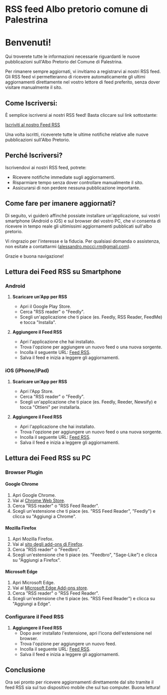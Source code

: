# RSS feed Albo pretorio comune di Palestrina

# Benvenuti!

Qui troverete tutte le informazioni necessarie riguardanti le nuove pubblicazioni sull'Albo Pretorio del Comune di Palestrina.

Per rimanere sempre aggiornati, vi invitiamo a registrarvi ai nostri RSS feed. Gli RSS feed vi permetteranno di ricevere automaticamente gli ultimi aggiornamenti direttamente nel vostro lettore di feed preferito, senza dover visitare manualmente il sito.

## Come Iscriversi:

È semplice iscriversi ai nostri RSS feed! Basta cliccare sul link sottostante:

[Iscriviti al nostro Feed RSS](./feed.xml)

Una volta iscritti, riceverete tutte le ultime notifiche relative alle nuove pubblicazioni sull'Albo Pretorio.

## Perché Iscriversi?

Iscrivendovi ai nostri RSS feed, potrete:

- Ricevere notifiche immediate sugli aggiornamenti.
- Risparmiare tempo senza dover controllare manualmente il sito.
- Assicurarsi di non perdere nessuna pubblicazione importante.

## Come fare per imanere aggiornati?

Di seguito, vi guiderò affinché possiate installare un'applicazione, sui vostri smartphone (Android o iOS) e sul browser del vostro PC, che vi consenta di ricevere in tempo reale gli ultimissimi aggiornamenti pubblicati sull'albo pretorio. 

Vi ringrazio per l'interesse e la fiducia. Per qualsiasi domanda o assistenza, non esitate a contattarmi (alessandro.mocci.rm@gmail.com).

Grazie e buona navigazione!

## Lettura dei Feed RSS su Smartphone

### Android

1. **Scaricare un'App per RSS**
   - Apri il Google Play Store.
   - Cerca "RSS reader" o "Feedly".
   - Scegli un'applicazione che ti piace (es. Feedly, RSS Reader, FeedMe) e tocca "Installa".

2. **Aggiungere il Feed RSS**
   - Apri l'applicazione che hai installato.
   - Trova l'opzione per aggiungere un nuovo feed o una nuova sorgente.
   - Incolla il seguente URL: [Feed RSS](https://alessandromocci.github.io/Aggregatore-albo-pretorio-Palestrina/feed.xml).
   - Salva il feed e inizia a leggere gli aggiornamenti.

### iOS (iPhone/iPad)

1. **Scaricare un'App per RSS**
   - Apri l'App Store.
   - Cerca "RSS reader" o "Feedly".
   - Scegli un'applicazione che ti piace (es. Feedly, Reeder, Newsify) e tocca "Ottieni" per installarla.

2. **Aggiungere il Feed RSS**
   - Apri l'applicazione che hai installato.
   - Trova l'opzione per aggiungere un nuovo feed o una nuova sorgente.
   - Incolla il seguente URL: [Feed RSS](https://alessandromocci.github.io/Aggregatore-albo-pretorio-Palestrina/feed.xml).
   - Salva il feed e inizia a leggere gli aggiornamenti.

## Lettura dei Feed RSS su PC

### Browser Plugin

#### Google Chrome
1. Apri Google Chrome.
2. Vai al [Chrome Web Store](https://chrome.google.com/webstore).
3. Cerca "RSS reader" o "RSS Feed Reader".
4. Scegli un'estensione che ti piace (es. "RSS Feed Reader", "Feedly") e clicca su "Aggiungi a Chrome".

#### Mozilla Firefox
1. Apri Mozilla Firefox.
2. Vai al [sito degli add-ons di Firefox](https://addons.mozilla.org/).
3. Cerca "RSS reader" o "Feedbro".
4. Scegli un'estensione che ti piace (es. "Feedbro", "Sage-Like") e clicca su "Aggiungi a Firefox".

#### Microsoft Edge
1. Apri Microsoft Edge.
2. Vai al [Microsoft Edge Add-ons store](https://microsoftedge.microsoft.com/addons).
3. Cerca "RSS reader" o "RSS Feed Reader".
4. Scegli un'estensione che ti piace (es. "RSS Feed Reader") e clicca su "Aggiungi a Edge".

### Configurare il Feed RSS

1. **Aggiungere il Feed RSS**
   - Dopo aver installato l'estensione, apri l'icona dell'estensione nel browser.
   - Trova l'opzione per aggiungere un nuovo feed.
   - Incolla il seguente URL: [Feed RSS](https://alessandromocci.github.io/Aggregatore-albo-pretorio-Palestrina/feed.xml).
   - Salva il feed e inizia a leggere gli aggiornamenti.

## Conclusione
Ora sei pronto per ricevere aggiornamenti direttamente dal sito tramite il feed RSS sia sul tuo dispositivo mobile che sul tuo computer. Buona lettura!


